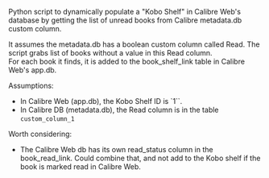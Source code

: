 Python script to dynamically populate a "Kobo Shelf" in Calibre Web's database by getting the list of unread books from Calibre metadata.db custom column. 
  
It assumes the metadata.db has a boolean custom column called Read. 
The script grabs list of books without a value in this Read column.   
For each book it finds, it is added to the book_shelf_link table in Calibre Web's app.db.  

Assumptions: 

* In Calibre Web (app.db), the Kobo Shelf ID is `1``.   
* In Calibre DB (metadata.db), the Read column is in the table `custom_column_1`  


Worth considering: 

* The Calibre Web db has its own read_status column in the book_read_link. Could combine that, and not add to the Kobo shelf if the book is marked read in Calibre Web. 